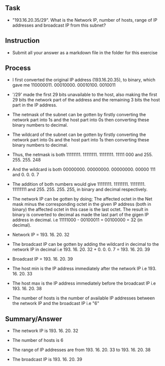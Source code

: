 ## Task 
- "193.16.20.35/29". What is the Network IP, number of hosts, range of IP addresses and broadcast IP from this subnet?


## Instruction 
- Submit all your answer as a markdown file in the folder for this exercise 


## Process 

- I first converted the original IP address (193.16.20.35), to binary, which gave me 110000011. 00010000. 00010100. 0010011 

-  '/29' made the first 29 bits unavailable to the host, also making the first 29 bits the network part of the address and the remaining 3 bits the host part in the IP address. 

-  The netmask of the subnet can be gotten by firstly converting the network part into 1s and the host part into 0s then converting these binary numbers to decimal. 

-  The wildcard of the subnet can be gotten by firstly converting the network part into 0s and the host part into 1s then converting these binary numbers to decimal. 

-  Thus, the netmask is both 11111111. 11111111. 11111111. 11111 000 and 255. 255. 255. 248 

-  And the wildcard is both 00000000. 00000000. 00000000. 00000 111 and 0. 0. 0. 7 

-  The addition of both numbers would give 11111111. 11111111. 11111111. 11111111 and 255. 255. 255. 255, in binary and decimal respectively. 

-  The network IP can be gotten by doing; The affected octet in the Net mask minus the corresponding octet in the given IP address (both in binary) 
the affected octet in this case is the last octet. The result in binary is converted to decimal as made the last part of the gigen IP address in decimal. 
i.e 11111000 - 00100011 = 00100000 = 32 (in decimal). 

- Network IP = 193. 16. 20. 32

- The broadcast IP can be gotten by adding the wildcard in decimal to the network IP in decimal i.e 193. 16. 20. 32 + 0. 0. 0. 7 = 193. 16. 20. 39 

- Broadcast IP = 193. 16. 20. 39 


- The host min is the IP address immediately after the network IP i.e 193. 16. 20. 33 

- The host max is the IP address immediately before the broadcast IP i.e 193. 16. 20. 38 

- The number of hosts is the number of available IP addresses between the network IP and the broadcast IP i.e "6" 

## Summary/Answer 

- The network IP is 193. 16. 20. 32 

- The number of hosts is 6 

- The range of IP addresses are from 193. 16. 20. 33 to 193. 16. 20. 38 

- The broadcast IP is 193. 16. 20. 39  
